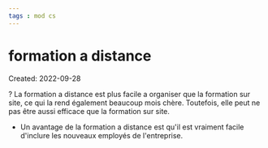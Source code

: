 ```yaml
---
tags : mod cs
---
```

# formation a distance
Created: 2022-09-28

?
La formation a distance est plus facile a organiser que la formation sur site, ce qui la rend également beaucoup mois chère. Toutefois, elle peut ne pas être aussi efficace que la formation sur site. 
<!--SR:!2022-10-25,7,250-->

- Un avantage de la formation a distance est qu'il est vraiment facile d'inclure les nouveaux employés de l'entreprise.